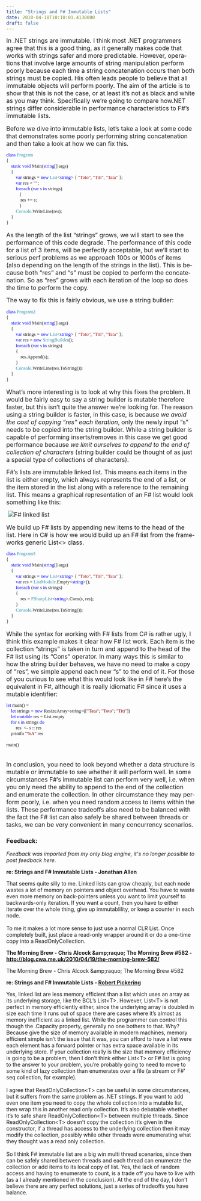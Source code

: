 ```yaml
---
title: "Strings and F# Immutable Lists"
date: 2010-04-18T10:10:01.4130000
draft: false
---
```


<p style="MARGIN: 0cm 0cm 10pt" class="MsoNormal"><span style="mso-ansi-language: EN-US" lang="EN-US"><font size="3">In .NET strings are immutable. I think most .NET programmers agree that this is a good thing, as it generally makes code that works with strings safer and more predictable. However, operations that involve large amounts of string manipulation perform poorly because each time a string concatenation occurs then both strings must be copied. His often leads people to believe that all immutable objects will perform poorly. The aim of the article is to show that this is not the case, or at least it’s not as black and white as you may think. Specifically we’re going to compare how.NET strings differ considerable in performance characteristics to F#’s immutable lists. <o:p /></font></span></p>
<p style="MARGIN: 0cm 0cm 10pt" class="MsoNormal"><span style="mso-ansi-language: EN-US" lang="EN-US"><font size="3">Before we dive into immutable lists, let’s take a look at some code that demonstrates some poorly performing string concatenation and then take a look at how we can fix this.<o:p /></font></span></p>
<p style="LINE-HEIGHT: normal; MARGIN: 0cm 0cm 0pt; mso-layout-grid-align: none" class="MsoNormal"><span style="FONT-FAMILY: Consolas; COLOR: blue; FONT-SIZE: 9.5pt; mso-ansi-language: EN-US" lang="EN-US">class</span><span style="FONT-FAMILY: Consolas; FONT-SIZE: 9.5pt; mso-ansi-language: EN-US" lang="EN-US"> <span style="COLOR: #2b91af">Program</span><o:p /></span></p>
<p style="LINE-HEIGHT: normal; MARGIN: 0cm 0cm 0pt; mso-layout-grid-align: none" class="MsoNormal"><span style="FONT-FAMILY: Consolas; FONT-SIZE: 9.5pt; mso-ansi-language: EN-US" lang="EN-US">{<o:p /></span></p>
<p style="LINE-HEIGHT: normal; MARGIN: 0cm 0cm 0pt; mso-layout-grid-align: none" class="MsoNormal"><span style="FONT-FAMILY: Consolas; FONT-SIZE: 9.5pt; mso-ansi-language: EN-US" lang="EN-US"><span style="mso-spacerun: yes">    </span><span style="COLOR: blue">static</span> <span style="COLOR: blue">void</span> Main(<span style="COLOR: blue">string</span>[] args)<o:p /></span></p>
<p style="LINE-HEIGHT: normal; MARGIN: 0cm 0cm 0pt; mso-layout-grid-align: none" class="MsoNormal"><span style="FONT-FAMILY: Consolas; FONT-SIZE: 9.5pt; mso-ansi-language: EN-US" lang="EN-US"><span style="mso-spacerun: yes">    </span>{<o:p /></span></p>
<p style="LINE-HEIGHT: normal; MARGIN: 0cm 0cm 0pt; mso-layout-grid-align: none" class="MsoNormal"><span style="FONT-FAMILY: Consolas; FONT-SIZE: 9.5pt; mso-ansi-language: EN-US" lang="EN-US"><span style="mso-spacerun: yes">        </span><span style="COLOR: blue">var</span> strings = <span style="COLOR: blue">new</span> <span style="COLOR: #2b91af">List</span>&lt;<span style="COLOR: blue">string</span>&gt; { <span style="COLOR: #a31515">"Toto"</span>, <span style="COLOR: #a31515">"Titi"</span>, <span style="COLOR: #a31515">"Tata"</span> };<o:p /></span></p>
<p style="LINE-HEIGHT: normal; MARGIN: 0cm 0cm 0pt; mso-layout-grid-align: none" class="MsoNormal"><span style="FONT-FAMILY: Consolas; FONT-SIZE: 9.5pt; mso-ansi-language: EN-US" lang="EN-US"><span style="mso-spacerun: yes">        </span><span style="COLOR: blue">var</span> res = <span style="COLOR: #a31515">""</span>;<o:p /></span></p>
<p style="LINE-HEIGHT: normal; MARGIN: 0cm 0cm 0pt; mso-layout-grid-align: none" class="MsoNormal"><span style="FONT-FAMILY: Consolas; FONT-SIZE: 9.5pt; mso-ansi-language: EN-US" lang="EN-US"><span style="mso-spacerun: yes">        </span><span style="COLOR: blue">foreach</span> (<span style="COLOR: blue">var</span> s <span style="COLOR: blue">in</span> strings)<o:p /></span></p>
<p style="LINE-HEIGHT: normal; MARGIN: 0cm 0cm 0pt; mso-layout-grid-align: none" class="MsoNormal"><span style="FONT-FAMILY: Consolas; FONT-SIZE: 9.5pt; mso-ansi-language: EN-US" lang="EN-US"><span style="mso-tab-count: 1">       </span><span style="mso-spacerun: yes">    </span>{<o:p /></span></p>
<p style="LINE-HEIGHT: normal; MARGIN: 0cm 0cm 0pt; mso-layout-grid-align: none" class="MsoNormal"><span style="FONT-FAMILY: Consolas; FONT-SIZE: 9.5pt; mso-ansi-language: EN-US" lang="EN-US"><span style="mso-spacerun: yes">            </span>res += s;<o:p /></span></p>
<p style="LINE-HEIGHT: normal; MARGIN: 0cm 0cm 0pt; mso-layout-grid-align: none" class="MsoNormal"><span style="FONT-FAMILY: Consolas; FONT-SIZE: 9.5pt; mso-ansi-language: EN-US" lang="EN-US"><span style="mso-tab-count: 1">       </span><span style="mso-spacerun: yes">    </span>}<o:p /></span></p>
<p style="LINE-HEIGHT: normal; MARGIN: 0cm 0cm 0pt; mso-layout-grid-align: none" class="MsoNormal"><span style="FONT-FAMILY: Consolas; FONT-SIZE: 9.5pt; mso-ansi-language: EN-US" lang="EN-US"><span style="mso-spacerun: yes">        </span><span style="COLOR: #2b91af">Console</span>.WriteLine(res);<o:p /></span></p>
<p style="LINE-HEIGHT: normal; MARGIN: 0cm 0cm 0pt; mso-layout-grid-align: none" class="MsoNormal"><span style="FONT-FAMILY: Consolas; FONT-SIZE: 9.5pt; mso-ansi-language: EN-US" lang="EN-US"><span style="mso-spacerun: yes">    </span>}<o:p /></span></p>
<p style="LINE-HEIGHT: normal; MARGIN: 0cm 0cm 0pt; mso-layout-grid-align: none" class="MsoNormal"><span style="FONT-FAMILY: Consolas; FONT-SIZE: 9.5pt; mso-ansi-language: EN-US" lang="EN-US">}<o:p /></span></p>
<p style="LINE-HEIGHT: normal; MARGIN: 0cm 0cm 0pt; mso-layout-grid-align: none" class="MsoNormal"><span style="FONT-FAMILY: Consolas; FONT-SIZE: 9.5pt; mso-ansi-language: EN-US" lang="EN-US"><o:p> </o:p></span></p>
<p style="MARGIN: 0cm 0cm 10pt" class="MsoNormal"><span style="mso-ansi-language: EN-US" lang="EN-US"><font size="3">As the length of the list “strings” grows, we will start to see the performance of this code degrade. The performance of this code for a list of 3 items, will be perfectly acceptable, but we’ll start to serious perf problems as we approach 100s or 1000s of items (also depending on the length of the strings in the list). This is because both “res” and “s” must be copied to perform the concatenation. So as “res” grows with each iteration of the loop so does the time to perform the copy.<o:p /></font></span></p>
<p style="MARGIN: 0cm 0cm 10pt" class="MsoNormal"><span style="mso-ansi-language: EN-US" lang="EN-US"><font size="3">The way to fix this is fairly obvious, we use a string builder:<o:p /></font></span></p>
<p style="LINE-HEIGHT: normal; MARGIN: 0cm 0cm 0pt; mso-layout-grid-align: none" class="MsoNormal"><span style="FONT-FAMILY: Consolas; COLOR: blue; FONT-SIZE: 9.5pt; mso-ansi-language: EN-US" lang="EN-US">class</span><span style="FONT-FAMILY: Consolas; FONT-SIZE: 9.5pt; mso-ansi-language: EN-US" lang="EN-US"> <span style="COLOR: #2b91af">Program2</span><o:p /></span></p>
<p style="LINE-HEIGHT: normal; MARGIN: 0cm 0cm 0pt; mso-layout-grid-align: none" class="MsoNormal"><span style="FONT-FAMILY: Consolas; FONT-SIZE: 9.5pt; mso-ansi-language: EN-US" lang="EN-US">{<o:p /></span></p>
<p style="LINE-HEIGHT: normal; MARGIN: 0cm 0cm 0pt; mso-layout-grid-align: none" class="MsoNormal"><span style="FONT-FAMILY: Consolas; FONT-SIZE: 9.5pt; mso-ansi-language: EN-US" lang="EN-US"><span style="mso-spacerun: yes">    </span><span style="COLOR: blue">static</span> <span style="COLOR: blue">void</span> Main(<span style="COLOR: blue">string</span>[] args)<o:p /></span></p>
<p style="LINE-HEIGHT: normal; MARGIN: 0cm 0cm 0pt; mso-layout-grid-align: none" class="MsoNormal"><span style="FONT-FAMILY: Consolas; FONT-SIZE: 9.5pt; mso-ansi-language: EN-US" lang="EN-US"><span style="mso-spacerun: yes">    </span>{<o:p /></span></p>
<p style="LINE-HEIGHT: normal; MARGIN: 0cm 0cm 0pt; mso-layout-grid-align: none" class="MsoNormal"><span style="FONT-FAMILY: Consolas; FONT-SIZE: 9.5pt; mso-ansi-language: EN-US" lang="EN-US"><span style="mso-spacerun: yes">        </span><span style="COLOR: blue">var</span> strings = <span style="COLOR: blue">new</span> <span style="COLOR: #2b91af">List</span>&lt;<span style="COLOR: blue">string</span>&gt; { <span style="COLOR: #a31515">"Toto"</span>, <span style="COLOR: #a31515">"Titi"</span>, <span style="COLOR: #a31515">"Tata"</span> };<o:p /></span></p>
<p style="LINE-HEIGHT: normal; MARGIN: 0cm 0cm 0pt; mso-layout-grid-align: none" class="MsoNormal"><span style="FONT-FAMILY: Consolas; FONT-SIZE: 9.5pt; mso-ansi-language: EN-US" lang="EN-US"><span style="mso-spacerun: yes">        </span><span style="COLOR: blue">var</span> res = <span style="COLOR: blue">new</span> <span style="COLOR: #2b91af">StringBuilder</span>();<o:p /></span></p>
<p style="LINE-HEIGHT: normal; MARGIN: 0cm 0cm 0pt; mso-layout-grid-align: none" class="MsoNormal"><span style="FONT-FAMILY: Consolas; FONT-SIZE: 9.5pt; mso-ansi-language: EN-US" lang="EN-US"><span style="mso-spacerun: yes">        </span><span style="COLOR: blue">foreach</span> (<span style="COLOR: blue">var</span> s <span style="COLOR: blue">in</span> strings)<o:p /></span></p>
<p style="LINE-HEIGHT: normal; MARGIN: 0cm 0cm 0pt; mso-layout-grid-align: none" class="MsoNormal"><span style="FONT-FAMILY: Consolas; FONT-SIZE: 9.5pt; mso-ansi-language: EN-US" lang="EN-US"><span style="mso-spacerun: yes">        </span>{<o:p /></span></p>
<p style="LINE-HEIGHT: normal; MARGIN: 0cm 0cm 0pt; mso-layout-grid-align: none" class="MsoNormal"><span style="FONT-FAMILY: Consolas; FONT-SIZE: 9.5pt; mso-ansi-language: EN-US" lang="EN-US"><span style="mso-spacerun: yes">            </span>res.Append(s);<o:p /></span></p>
<p style="LINE-HEIGHT: normal; MARGIN: 0cm 0cm 0pt; mso-layout-grid-align: none" class="MsoNormal"><span style="FONT-FAMILY: Consolas; FONT-SIZE: 9.5pt; mso-ansi-language: EN-US" lang="EN-US"><span style="mso-spacerun: yes">        </span>}<o:p /></span></p>
<p style="LINE-HEIGHT: normal; MARGIN: 0cm 0cm 0pt; mso-layout-grid-align: none" class="MsoNormal"><span style="FONT-FAMILY: Consolas; FONT-SIZE: 9.5pt; mso-ansi-language: EN-US" lang="EN-US"><span style="mso-spacerun: yes">      </span><span style="mso-spacerun: yes">  </span><span style="COLOR: #2b91af">Console</span>.WriteLine(res.ToString());<o:p /></span></p>
<p style="LINE-HEIGHT: normal; MARGIN: 0cm 0cm 0pt; mso-layout-grid-align: none" class="MsoNormal"><span style="FONT-FAMILY: Consolas; FONT-SIZE: 9.5pt; mso-ansi-language: EN-US" lang="EN-US"><span style="mso-spacerun: yes">    </span>}<o:p /></span></p>
<p style="LINE-HEIGHT: normal; MARGIN: 0cm 0cm 0pt; mso-layout-grid-align: none" class="MsoNormal"><span style="FONT-FAMILY: Consolas; FONT-SIZE: 9.5pt; mso-ansi-language: EN-US" lang="EN-US">}<o:p /></span></p>
<p style="LINE-HEIGHT: normal; MARGIN: 0cm 0cm 0pt; mso-layout-grid-align: none" class="MsoNormal"><span style="FONT-FAMILY: Consolas; FONT-SIZE: 9.5pt; mso-ansi-language: EN-US" lang="EN-US"><o:p> </o:p></span></p>
<p style="MARGIN: 0cm 0cm 10pt" class="MsoNormal"><span style="mso-ansi-language: EN-US" lang="EN-US"><font size="3">What’s more interesting is to look at why this fixes the problem. It would be fairly easy to say a string builder is mutable therefore faster, but this isn’t quite the answer we’re looking for. The reason using a string builder is faster, in this case, is because <em style="mso-bidi-font-style: normal">we avoid the cost of copying “res” each iteration</em>, only the newly input “s” needs to be copied into the string builder. While a string builder is capable of performing inserts/removes in this case we get good performance because <em style="mso-bidi-font-style: normal">we limit ourselves to append to the end of collection of characters</em> (string builder could be thought of as just a special type of collections of characters). <o:p /></font></span></p>
<p style="MARGIN: 0cm 0cm 10pt" class="MsoNormal"><span style="mso-ansi-language: EN-US" lang="EN-US"><font size="3">F#’s lists are immutable linked list. This means each items in the list is either empty, which always represents the end of a list, or the item stored in the list along with a reference to the remaining list. This means a graphical representation of an F# list would look something like this:<o:p /></font></span></p>
<p style="MARGIN: 0cm 0cm 10pt" class="MsoNormal"><span style="mso-ansi-language: EN-US" lang="EN-US"><o:p><font size="3"> <img alt="F# linked list" src="http://dl.dropbox.com/u/4679672/LinkList.png" /></font></o:p></span></p>
<p style="MARGIN: 0cm 0cm 10pt" class="MsoNormal"><span style="mso-ansi-language: EN-US" lang="EN-US"><font size="3">We build up F# lists by appending new items to the head of the list. Here in C# is how we would build up an F# list from the frameworks generic List&lt;&gt; class. <o:p /></font></span></p>
<p style="LINE-HEIGHT: normal; MARGIN: 0cm 0cm 0pt; mso-layout-grid-align: none" class="MsoNormal"><span style="FONT-FAMILY: Consolas; COLOR: blue; FONT-SIZE: 9.5pt; mso-ansi-language: EN-US" lang="EN-US">class</span><span style="FONT-FAMILY: Consolas; FONT-SIZE: 9.5pt; mso-ansi-language: EN-US" lang="EN-US"> <span style="COLOR: #2b91af">Program3</span><o:p /></span></p>
<p style="LINE-HEIGHT: normal; MARGIN: 0cm 0cm 0pt; mso-layout-grid-align: none" class="MsoNormal"><span style="FONT-FAMILY: Consolas; FONT-SIZE: 9.5pt; mso-ansi-language: EN-US" lang="EN-US">{<o:p /></span></p>
<p style="LINE-HEIGHT: normal; MARGIN: 0cm 0cm 0pt; mso-layout-grid-align: none" class="MsoNormal"><span style="FONT-FAMILY: Consolas; FONT-SIZE: 9.5pt; mso-ansi-language: EN-US" lang="EN-US"><span style="mso-spacerun: yes">    </span><span style="COLOR: blue">static</span> <span style="COLOR: blue">void</span> Main(<span style="COLOR: blue">string</span>[] args)<o:p /></span></p>
<p style="LINE-HEIGHT: normal; MARGIN: 0cm 0cm 0pt; mso-layout-grid-align: none" class="MsoNormal"><span style="FONT-FAMILY: Consolas; FONT-SIZE: 9.5pt; mso-ansi-language: EN-US" lang="EN-US"><span style="mso-spacerun: yes">    </span>{<o:p /></span></p>
<p style="LINE-HEIGHT: normal; MARGIN: 0cm 0cm 0pt; mso-layout-grid-align: none" class="MsoNormal"><span style="FONT-FAMILY: Consolas; FONT-SIZE: 9.5pt; mso-ansi-language: EN-US" lang="EN-US"><span style="mso-spacerun: yes">        </span><span style="COLOR: blue">var</span> strings = <span style="COLOR: blue">new</span> <span style="COLOR: #2b91af">List</span>&lt;<span style="COLOR: blue">string</span>&gt; { <span style="COLOR: #a31515">"Toto"</span>, <span style="COLOR: #a31515">"Titi"</span>, <span style="COLOR: #a31515">"Tata"</span> };<o:p /></span></p>
<p style="LINE-HEIGHT: normal; MARGIN: 0cm 0cm 0pt; mso-layout-grid-align: none" class="MsoNormal"><span style="FONT-FAMILY: Consolas; FONT-SIZE: 9.5pt; mso-ansi-language: EN-US" lang="EN-US"><span style="mso-spacerun: yes">        </span><span style="COLOR: blue">var</span> res = <span style="COLOR: #2b91af">ListModule</span>.Empty&lt;<span style="COLOR: blue">string</span>&gt;();<o:p /></span></p>
<p style="LINE-HEIGHT: normal; MARGIN: 0cm 0cm 0pt; mso-layout-grid-align: none" class="MsoNormal"><span style="FONT-FAMILY: Consolas; FONT-SIZE: 9.5pt; mso-ansi-language: EN-US" lang="EN-US"><span style="mso-spacerun: yes">        </span><span style="COLOR: blue">foreach</span> (<span style="COLOR: blue">var</span> s <span style="COLOR: blue">in</span> strings)<o:p /></span></p>
<p style="LINE-HEIGHT: normal; MARGIN: 0cm 0cm 0pt; mso-layout-grid-align: none" class="MsoNormal"><span style="FONT-FAMILY: Consolas; FONT-SIZE: 9.5pt; mso-ansi-language: EN-US" lang="EN-US"><span style="mso-spacerun: yes">        </span>{<o:p /></span></p>
<p style="LINE-HEIGHT: normal; MARGIN: 0cm 0cm 0pt; mso-layout-grid-align: none" class="MsoNormal"><span style="FONT-FAMILY: Consolas; FONT-SIZE: 9.5pt; mso-ansi-language: EN-US" lang="EN-US"><span style="mso-spacerun: yes">            </span>res = <span style="COLOR: #2b91af">FSharpList</span>&lt;<span style="COLOR: blue">string</span>&gt;.Cons(s, res);<o:p /></span></p>
<p style="LINE-HEIGHT: normal; MARGIN: 0cm 0cm 0pt; mso-layout-grid-align: none" class="MsoNormal"><span style="FONT-FAMILY: Consolas; FONT-SIZE: 9.5pt; mso-ansi-language: EN-US" lang="EN-US"><span style="mso-spacerun: yes">        </span>}<o:p /></span></p>
<p style="LINE-HEIGHT: normal; MARGIN: 0cm 0cm 0pt; mso-layout-grid-align: none" class="MsoNormal"><span style="FONT-FAMILY: Consolas; FONT-SIZE: 9.5pt; mso-ansi-language: EN-US" lang="EN-US"><span style="mso-spacerun: yes">        </span><span style="COLOR: #2b91af">Console</span>.WriteLine(res.ToString());<o:p /></span></p>
<p style="LINE-HEIGHT: normal; MARGIN: 0cm 0cm 0pt; mso-layout-grid-align: none" class="MsoNormal"><span style="FONT-FAMILY: Consolas; FONT-SIZE: 9.5pt; mso-ansi-language: EN-US" lang="EN-US"><span style="mso-spacerun: yes">    </span>}<o:p /></span></p>
<p style="LINE-HEIGHT: normal; MARGIN: 0cm 0cm 0pt; mso-layout-grid-align: none" class="MsoNormal"><span style="FONT-FAMILY: Consolas; FONT-SIZE: 9.5pt; mso-ansi-language: EN-US" lang="EN-US">}<o:p /></span></p>
<p style="LINE-HEIGHT: normal; MARGIN: 0cm 0cm 0pt; mso-layout-grid-align: none" class="MsoNormal"><span style="FONT-FAMILY: Consolas; FONT-SIZE: 9.5pt; mso-ansi-language: EN-US" lang="EN-US"><o:p> </o:p></span></p>
<p style="MARGIN: 0cm 0cm 10pt" class="MsoNormal"><span style="mso-ansi-language: EN-US" lang="EN-US"><font size="3">While the syntax for working with F# lists from C# is rather ugly, I think this example makes it clear how F# list work. Each item is the collection “strings” is taken in turn and append to the head of the F# list using its “Cons” operator. In many ways this is similar to how the string builder behaves, we have no need to make a copy of “res”, we simple append each new “s” to the end of it. For those of you curious to see what this would look like in F# here’s the equivalent in F#, although it is really idiomatic F# since it uses a mutable identifier:<o:p /></font></span></p>
<p style="LINE-HEIGHT: normal; MARGIN: 0cm 0cm 0pt; mso-layout-grid-align: none" class="MsoNormal"><span style="FONT-FAMILY: Consolas; COLOR: blue; FONT-SIZE: 9.5pt; mso-ansi-language: EN-US" lang="EN-US">let</span><span style="FONT-FAMILY: Consolas; FONT-SIZE: 9.5pt; mso-ansi-language: EN-US" lang="EN-US"> main() =<o:p /></span></p>
<p style="LINE-HEIGHT: normal; MARGIN: 0cm 0cm 0pt; mso-layout-grid-align: none" class="MsoNormal"><span style="FONT-FAMILY: Consolas; FONT-SIZE: 9.5pt; mso-ansi-language: EN-US" lang="EN-US"><span style="mso-spacerun: yes">    </span><span style="COLOR: blue">let</span> strings = <span style="COLOR: blue">new</span> ResizeArray&lt;string&gt;([<span style="COLOR: maroon">"Tata"</span>; <span style="COLOR: maroon">"Toto"</span>; <span style="COLOR: maroon">"Titi"</span>])<o:p /></span></p>
<p style="LINE-HEIGHT: normal; MARGIN: 0cm 0cm 0pt; mso-layout-grid-align: none" class="MsoNormal"><span style="FONT-FAMILY: Consolas; FONT-SIZE: 9.5pt; mso-ansi-language: EN-US" lang="EN-US"><span style="mso-spacerun: yes">    </span><span style="COLOR: blue">let</span> <span style="COLOR: blue">mutable</span> res = List.empty<o:p /></span></p>
<p style="LINE-HEIGHT: normal; MARGIN: 0cm 0cm 0pt; mso-layout-grid-align: none" class="MsoNormal"><span style="FONT-FAMILY: Consolas; FONT-SIZE: 9.5pt; mso-ansi-language: EN-US" lang="EN-US"><span style="mso-spacerun: yes">    </span><span style="COLOR: blue">for</span> s <span style="COLOR: blue">in</span> strings <span style="COLOR: blue">do</span><o:p /></span></p>
<p style="LINE-HEIGHT: normal; MARGIN: 0cm 0cm 0pt; mso-layout-grid-align: none" class="MsoNormal"><span style="FONT-FAMILY: Consolas; FONT-SIZE: 9.5pt; mso-ansi-language: EN-US" lang="EN-US"><span style="mso-spacerun: yes">        </span>res<span style="mso-spacerun: yes">  </span>&lt;- s :: res<o:p /></span></p>
<p style="LINE-HEIGHT: normal; MARGIN: 0cm 0cm 0pt; mso-layout-grid-align: none" class="MsoNormal"><span style="FONT-FAMILY: Consolas; FONT-SIZE: 9.5pt; mso-ansi-language: EN-US" lang="EN-US"><span style="mso-spacerun: yes">    </span>printfn <span style="COLOR: maroon">"%A"</span> res<o:p /></span></p>
<p style="LINE-HEIGHT: normal; MARGIN: 0cm 0cm 0pt; mso-layout-grid-align: none" class="MsoNormal"><span style="FONT-FAMILY: Consolas; FONT-SIZE: 9.5pt; mso-ansi-language: EN-US" lang="EN-US"><o:p> </o:p></span></p>
<p style="LINE-HEIGHT: normal; MARGIN: 0cm 0cm 0pt; mso-layout-grid-align: none" class="MsoNormal"><span style="FONT-FAMILY: Consolas; FONT-SIZE: 9.5pt; mso-ansi-language: EN-US" lang="EN-US">main()<o:p /></span></p>
<p style="MARGIN: 0cm 0cm 10pt" class="MsoNormal"><span style="mso-ansi-language: EN-US" lang="EN-US"><o:p><font size="3"> </font></o:p></span></p>
<p style="MARGIN: 0cm 0cm 10pt" class="MsoNormal"><span style="mso-ansi-language: EN-US" lang="EN-US"><font size="3">In conclusion, you need to look beyond whether a data structure is mutable or immutable to see whether it will perform well. In some circumstances F#’s immutable list can perform very well, i.e. when you only need the ability to append to the end of the collection and enumerate the collection. In other circumstance they may perform poorly, i.e. when you need random access to items within the lists. These performance tradeoffs also need to be balanced with the fact the F# list can also safely be shared between threads or tasks, we can be very convenient in many concurrency scenarios.<o:p /></font></span></p>

### Feedback:

*Feedback was imported from my only blog engine, it's no longer possible to post feedback here.*

**re: Strings and F# Immutable Lists - Jonathan Allen**

That seems quite silly to me. Linked lists can grow cheaply, but each node wastes a lot of memory on pointers and object overhead. You have to waste even more memory on back-pointers unless you want to limit yourself to backwards-only iteration. If you want a count, then you have to either iterate over the whole thing, give up immutablility, or keep a counter in each node.<br /><br />To me it makes a lot more sense to just use a normal CLR List. Once completely built, just place a read-only wrapper around it or do a one-time copy into a ReadOnlyCollection.<br />

**The Morning Brew - Chris Alcock  &amp;amp;raquo; The Morning Brew #582 - http://blog.cwa.me.uk/2010/04/19/the-morning-brew-582/**

The Morning Brew - Chris Alcock  &amp;amp;raquo; The Morning Brew #582

**re: Strings and F# Immutable Lists - [Robert Pickering](http://strangelights.com/blog/Default.aspx)**

Yes, linked list are less memory efficient than a list which uses an array as its underlying storage, like the BCL’s List&lt;T&gt;. However, List&lt;T&gt; is not perfect in memory efficiently either, since the underlying array is doubled in size each time it runs out of space there are cases where it’s almost as memory inefficient as a linked list. While the programmer can control this though the .Capacity property, generally no one bothers to that. Why? Because give the size of memory available in modern machines, memory efficient simple isn’t the issue that it was, you can afford to have a list were each element has a forward pointer or has extra space available in its underlying store. If your collection really is the size that memory efficiency is going to be a problem, then I don’t think either List&lt;T&gt; or F# list is going to the answer to your problem, you’re probably going to need to move to some kind of lazy collection than enumerates over a file (a stream or F#’ seq collection, for example).<br /><br />I agree that ReadOnlyCollection&lt;T&gt; can be useful in some circumstances, but it suffers from the same problem as .NET strings. If you want to add even one item you need to copy the whole collection into a mutable list, then wrap this in another read only collection. It’s also debatable whether it’s to safe share ReadOnlyCollection&lt;T&gt; between multiple threads. Since ReadOnlyCollection&lt;T&gt; doesn’t copy the collection it’s given in the constructor, if a thread has access to the underlying collection then it may modify the collection, possibly while other threads were enumerating what they thought was a read only collection.<br /><br />So I think F# immutable list are a big win multi thread scenarios, since then can be safely shared between threads and each thread can enumerate the collection or add items to its local copy of list. Yes, the lack of random access and having to enumerate to count, is a trade off you have to live with (as a I already mentioned in the conclusion). At the end of the day, I don’t believe there are any perfect solutions, just a series of tradeoffs you have balance.<br />

